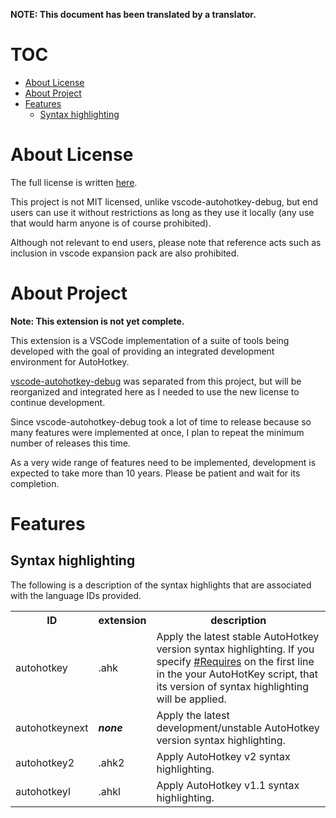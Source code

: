 **NOTE: This document has been translated by a translator.**

# TOC
* [About License](#about-license)
* [About Project](#about-project)
* [Features](#features)
  * [Syntax highlighting](#syntax-highlighting)

# About License
The full license is written [here](https://github.com/zero-plusplus/autohotkey-devtools?tab=readme-ov-file#about-license).

This project is not MIT licensed, unlike vscode-autohotkey-debug, but end users can use it without restrictions as long as they use it locally (any use that would harm anyone is of course prohibited).

Although not relevant to end users, please note that reference acts such as inclusion in vscode expansion pack are also prohibited.

# About Project
**Note: This extension is not yet complete.**

This extension is a VSCode implementation of a suite of tools being developed with the goal of providing an integrated development environment for AutoHotkey.

[vscode-autohotkey-debug](https://github.com/zero-plusplus/vscode-autohotkey-debug) was separated from this project, but will be reorganized and integrated here as I needed to use the new license to continue development.

Since vscode-autohotkey-debug took a lot of time to release because so many features were implemented at once, I plan to repeat the minimum number of releases this time.

As a very wide range of features need to be implemented, development is expected to take more than 10 years. Please be patient and wait for its completion.

# Features
## Syntax highlighting
The following is a description of the syntax highlights that are associated with the language IDs provided.

<table>
<tr>
  <th>ID</th>
  <th>extension</th>
  <th>description</th>
</tr>
<tr>
  <td>autohotkey</td>
  <td>.ahk</td>
  <td>
    Apply the latest stable AutoHotkey version syntax highlighting. If you specify <a href="https://www.autohotkey.com/docs/v2/lib/_Requires.htm">#Requires</a> on the first line in the your AutoHotKey script, that its version of syntax highlighting will be applied.
  </td>
</tr>
<tr>
  <td>autohotkeynext</td>
  <td><strong><i>none</i></strong></td>
  <td>Apply the latest development/unstable AutoHotkey version syntax highlighting.</td>
</tr>
<tr>
  <td>autohotkey2</td>
  <td>.ahk2</td>
  <td>Apply AutoHotkey v2 syntax highlighting.</td>
</tr>
<tr>
  <td>autohotkeyl</td>
  <td>.ahkl</td>
  <td>Apply AutoHotkey v1.1 syntax highlighting.</td>
</tr>
</table>
